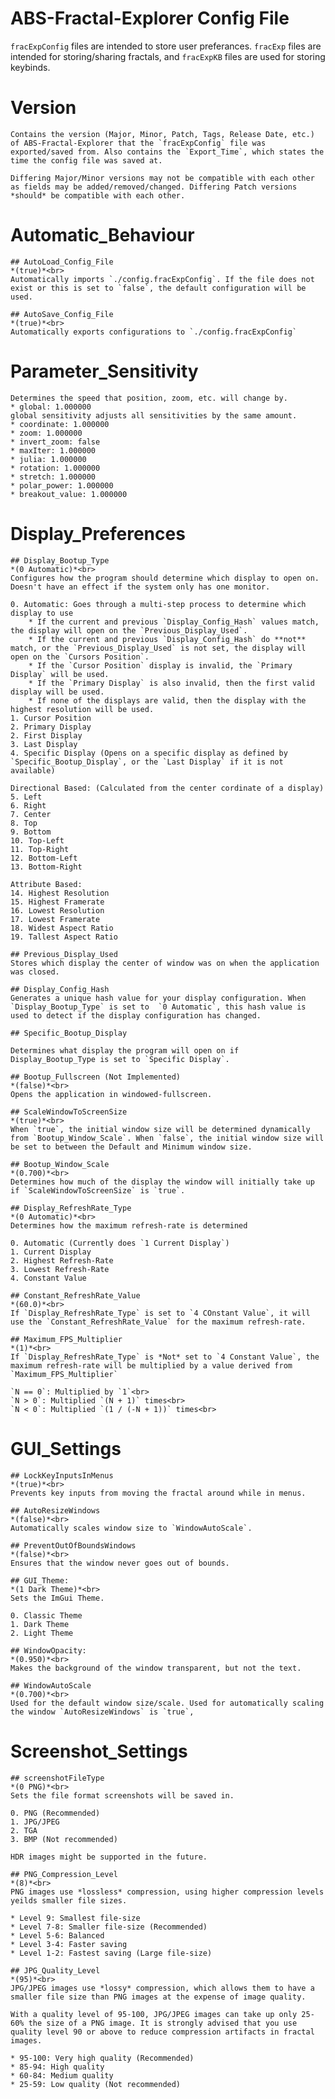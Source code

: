 # ABS-Fractal-Explorer Config File
`fracExpConfig` files are intended to store user preferances. `fracExp` files are intended for storing/sharing fractals, and `fracExpKB` files are used for storing keybinds.

# Version
	Contains the version (Major, Minor, Patch, Tags, Release Date, etc.) of ABS-Fractal-Explorer that the `fracExpConfig` file was exported/saved from. Also contains the `Export_Time`, which states the time the config file was saved at.
	
	Differing Major/Minor versions may not be compatible with each other as fields may be added/removed/changed. Differing Patch versions *should* be compatible with each other.

# Automatic_Behaviour

	## AutoLoad_Config_File 
	*(true)*<br>
	Automatically imports `./config.fracExpConfig`. If the file does not exist or this is set to `false`, the default configuration will be used.
		
	## AutoSave_Config_File
	*(true)*<br>
	Automatically exports configurations to `./config.fracExpConfig`

# Parameter_Sensitivity
	Determines the speed that position, zoom, etc. will change by.
	* global: 1.000000
	global sensitivity adjusts all sensitivities by the same amount.
	* coordinate: 1.000000
	* zoom: 1.000000
	* invert_zoom: false
	* maxIter: 1.000000
	* julia: 1.000000
	* rotation: 1.000000
	* stretch: 1.000000
	* polar_power: 1.000000
	* breakout_value: 1.000000

# Display_Preferences
	## Display_Bootup_Type
	*(0 Automatic)*<br>
	Configures how the program should determine which display to open on. Doesn't have an effect if the system only has one monitor. 
	
	0. Automatic: Goes through a multi-step process to determine which display to use
		* If the current and previous `Display_Config_Hash` values match, the display will open on the `Previous_Display_Used`.
		* If the current and previous `Display_Config_Hash` do **not** match, or the `Previous_Display_Used` is not set, the display will open on the `Cursors Position`.
		* If the `Cursor Position` display is invalid, the `Primary Display` will be used.
		* If the `Primary Display` is also invalid, then the first valid display will be used.
		* If none of the displays are valid, then the display with the highest resolution will be used.
	1. Cursor Position
	2. Primary Display
	2. First Display
	3. Last Display
	4. Specific Display (Opens on a specific display as defined by `Specific_Bootup_Display`, or the `Last Display` if it is not available)
	
	Directional Based: (Calculated from the center cordinate of a display)
	5. Left
	6. Right
	7. Center
	8. Top
	9. Bottom
	10. Top-Left
	11. Top-Right
	12. Bottom-Left
	13. Bottom-Right
	
	Attribute Based:
	14. Highest Resolution
	15. Highest Framerate
	16. Lowest Resolution
	17. Lowest Framerate
	18. Widest Aspect Ratio
	19. Tallest Aspect Ratio
	
	## Previous_Display_Used
	Stores which display the center of window was on when the application was closed.
	
	## Display_Config_Hash
	Generates a unique hash value for your display configuration. When `Display_Bootup_Type` is set to  `0 Automatic`, this hash value is used to detect if the display configuration has changed.
	
	## Specific_Bootup_Display
	
	Determines what display the program will open on if Display_Bootup_Type is set to `Specific Display`.
	
	## Bootup_Fullscreen (Not Implemented)
	*(false)*<br>
	Opens the application in windowed-fullscreen.
	
	## ScaleWindowToScreenSize
	*(true)*<br>
	When `true`, the initial window size will be determined dynamically from `Bootup_Window_Scale`. When `false`, the initial window size will be set to between the Default and Minimum window size.
	
	## Bootup_Window_Scale
	*(0.700)*<br>
	Determines how much of the display the window will initially take up if `ScaleWindowToScreenSize` is `true`.
	
	## Display_RefreshRate_Type
	*(0 Automatic)*<br>
	Determines how the maximum refresh-rate is determined
	
	0. Automatic (Currently does `1 Current Display`)
	1. Current Display
	2. Highest Refresh-Rate
	3. Lowest Refresh-Rate
	4. Constant Value
	
	## Constant_RefreshRate_Value
	*(60.0)*<br>
	If `Display_RefreshRate_Type` is set to `4 COnstant Value`, it will use the `Constant_RefreshRate_Value` for the maximum refresh-rate.
	
	## Maximum_FPS_Multiplier
	*(1)*<br>
	If `Display_RefreshRate_Type` is *Not* set to `4 Constant Value`, the maximum refresh-rate will be multiplied by a value derived from `Maximum_FPS_Multiplier`
	
	`N == 0`: Multiplied by `1`<br>
	`N > 0`: Multiplied `(N + 1)` times<br>
	`N < 0`: Multiplied `(1 / (-N + 1))` times<br>

# GUI_Settings
	## LockKeyInputsInMenus
	*(true)*<br>
	Prevents key inputs from moving the fractal around while in menus.
	
	## AutoResizeWindows
	*(false)*<br>
	Automatically scales window size to `WindowAutoScale`.
	
	## PreventOutOfBoundsWindows
	*(false)*<br>
	Ensures that the window never goes out of bounds.
	
	## GUI_Theme:
	*(1 Dark Theme)*<br>
	Sets the ImGui Theme.
	
	0. Classic Theme
	1. Dark Theme
	2. Light Theme
	
	## WindowOpacity:
	*(0.950)*<br>
	Makes the background of the window transparent, but not the text.
	
	## WindowAutoScale
	*(0.700)*<br>
	Used for the default window size/scale. Used for automatically scaling the window `AutoResizeWindows` is `true`, 

# Screenshot_Settings
	## screenshotFileType
	*(0 PNG)*<br>
	Sets the file format screenshots will be saved in.
	
	0. PNG (Recommended)
	1. JPG/JPEG
	2. TGA
	3. BMP (Not recommended)
	
	HDR images might be supported in the future.
	
	## PNG_Compression_Level
	*(8)*<br>
	PNG images use *lossless* compression, using higher compression levels yeilds smaller file sizes.
	
	* Level 9: Smallest file-size
	* Level 7-8: Smaller file-size (Recommended)
	* Level 5-6: Balanced
	* Level 3-4: Faster saving
	* Level 1-2: Fastest saving (Large file-size)
	
	## JPG_Quality_Level
	*(95)*<br>
	JPG/JPEG images use *lossy* compression, which allows them to have a smaller file size than PNG images at the expense of image quality.
	
	With a quality level of 95-100, JPG/JPEG images can take up only 25-60% the size of a PNG image. It is strongly advised that you use quality level 90 or above to reduce compression artifacts in fractal images.
	
	* 95-100: Very high quality (Recommended)
	* 85-94: High quality
	* 60-84: Medium quality
	* 25-59: Low quality (Not recommended)
	